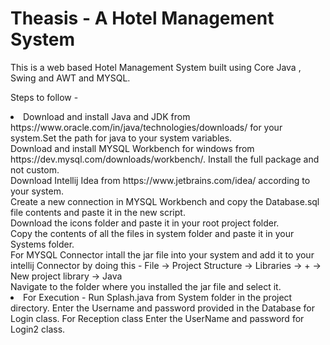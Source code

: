 # Theasis - A Hotel Management System
<p>This is a web based Hotel Management System built using Core Java , Swing and AWT and MYSQL.<p>
  
Steps to follow - <br>
<li>
Download and install Java and JDK from https://www.oracle.com/in/java/technologies/downloads/ for your system.Set the path for java to your system variables.<br>
Download and install MYSQL Workbench for windows from https://dev.mysql.com/downloads/workbench/. Install the full package and not custom.<br>
Download Intellij Idea from https://www.jetbrains.com/idea/ according to your system.<br>
Create a new connection in MYSQL Workbench and copy the Database.sql file contents and paste it in the new script.<br>
Download the icons folder and paste it in your root project folder.<br>
Copy the contents of all the files in system folder and paste it in your Systems folder.<br>
For MYSQL Connector intall the jar file into your system and add it to your intellij Connector by doing this - File -> Project Structure -> Libraries -> + -> New project library -> Java <br>
Navigate to the folder where you installed the jar file and select it.<br>
</li>
<li>
For Execution -
Run Splash.java from System folder in the project directory.
Enter the Username and password provided in the Database for Login class.
For Reception class Enter the UserName and password for Login2 class.
</li>



